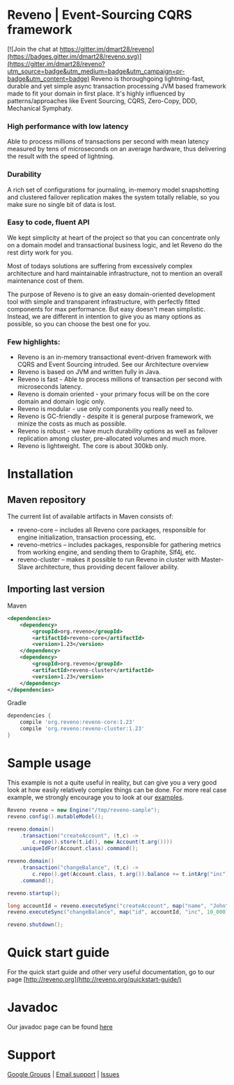 # Reveno | Event-Sourcing CQRS framework

[![Join the chat at https://gitter.im/dmart28/reveno](https://badges.gitter.im/dmart28/reveno.svg)](https://gitter.im/dmart28/reveno?utm_source=badge&utm_medium=badge&utm_campaign=pr-badge&utm_content=badge)
Reveno is thoroughgoing lightning-fast, durable and yet simple async transaction processing JVM based framework made to fit your domain in first place. It's highly influenced by patterns/approaches like Event Sourcing, CQRS, Zero-Copy, DDD, Mechanical Symphaty.

### High performance with low latency
Able to process millions of transactions per second with mean latency measured by tens of microseconds on an average hardware, thus delivering the result with the speed of lightning.

### Durability
A rich set of configurations for journaling, in-memory model snapshotting and clustered failover replication makes the system totally reliable, so you make sure no single bit of data is lost.

### Easy to code, fluent API
We kept simplicity at heart of the project so that you can concentrate only on a domain model and transactional business logic, and let Reveno do the rest dirty work for you.

Most of todays solutions are suffering from excessively complex architecture and hard maintainable infrastructure, not to mention an overall maintenance cost of them.

The purpose of Reveno is to give an easy domain-oriented development tool with simple and transparent infrastructure, with perfectly fitted components for max performance. But easy doesn't mean simplistic. Instead, we are different in intention to give you as many options as possible, so you can choose the best one for you.

### Few highlights:
* Reveno is an in-memory transactional event-driven framework with CQRS and Event Sourcing intruded. See our Architecture overview
* Reveno is based on JVM and written fully in Java.
* Reveno is fast - Able to process millions of transaction per second with microseconds latency.
* Reveno is domain oriented - your primary focus will be on the core domain and domain logic only.
* Reveno is modular - use only components you really need to.
* Reveno is GC-friendly - despite it is general purpose framework, we minize the costs as much as possible.
* Reveno is robust - we have much durability options as well as failover replication among cluster, pre-allocated volumes and much more.
* Reveno is lightweight. The core is about 300kb only.

# Installation

## Maven repository
The current list of available artifacts in Maven consists of:

* reveno-core – includes all Reveno core packages, responsible for engine initialization, transaction processing, etc.
* reveno-metrics – includes packages, responsible for gathering metrics from working engine, and sending them to Graphite, Slf4j, etc.
* reveno-cluster – makes it possible to run Reveno in cluster with Master-Slave architecture, thus providing decent failover ability.

## Importing last version

Maven
```xml
<dependencies>
    <dependency>
        <groupId>org.reveno</groupId>
        <artifactId>reveno-core</artifactId>
        <version>1.23</version>
    </dependency>
    <dependency>
        <groupId>org.reveno</groupId>
        <artifactId>reveno-cluster</artifactId>
        <version>1.23</version>
    </dependency>
</dependencies>
```

Gradle
```groovy
dependencies {
    compile 'org.reveno:reveno-core:1.23'
    compile 'org.reveno:reveno-cluster:1.23'
}
```

# Sample usage
This example is not a quite useful in reality, but can give you a very good look at how easily relatively complex things can be done. For more real case example, we strongly encourage you to look at our [examples](https://github.com/dmart28/reveno/tree/master/examples).

```java
Reveno reveno = new Engine("/tmp/reveno-sample");
reveno.config().mutableModel();

reveno.domain()
	.transaction("createAccount", (t,c) ->
		c.repo().store(t.id(), new Account(t.arg())))
	.uniqueIdFor(Account.class).command();

reveno.domain()
	.transaction("changeBalance", (t,c) -> 
		c.repo().get(Account.class, t.arg()).balance += t.intArg("inc"))
	.command();

reveno.startup();

long accountId = reveno.executeSync("createAccount", map("name", "John"));
reveno.executeSync("changeBalance", map("id", accountId, "inc", 10_000));

reveno.shutdown();
```

# Quick start guide

For the quick start guide and other very useful documentation, go to our page [http://reveno.org](http://reveno.org/quickstart-guide/)

# Javadoc

Our javadoc page can be found [here](http://javadoc.reveno.org)

# Support
[Google Groups](https://groups.google.com/forum/#!forum/reveno-dev) | 
[Email support](mailto:support@reveno.org) | 
[Issues](https://github.com/dmart28/reveno/issues)

